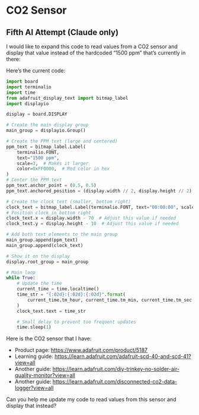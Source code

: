 # CO2 Sensor

## Fifth AI Attempt (Claude only)

I would like to expand this code to read values from a CO2 sensor and display that value instead of the hardcoded “1500 ppm” that’s currently in there:

Here’s the current code:

```python
import board
import terminalio
import time
from adafruit_display_text import bitmap_label
import displayio

display = board.DISPLAY

# Create the main display group
main_group = displayio.Group()

# Create the PPM text (large and centered)
ppm_text = bitmap_label.Label(
    terminalio.FONT,
    text="1500 ppm",
    scale=3,  # Makes it larger
    color=0xFF0000,  # Red color in hex
)
# Center the PPM text
ppm_text.anchor_point = (0.5, 0.5)
ppm_text.anchored_position = (display.width // 2, display.height // 2)

# Create the clock text (smaller, bottom right)
clock_text = bitmap_label.Label(terminalio.FONT, text="00:00:00", scale=1)
# Position clock in bottom right
clock_text.x = display.width - 70  # Adjust this value if needed
clock_text.y = display.height - 10  # Adjust this value if needed

# Add both text elements to the main group
main_group.append(ppm_text)
main_group.append(clock_text)

# Show it on the display
display.root_group = main_group

# Main loop
while True:
    # Update the time
    current_time = time.localtime()
    time_str = "{:02d}:{:02d}:{:02d}".format(
        current_time.tm_hour, current_time.tm_min, current_time.tm_sec
    )
    clock_text.text = time_str

    # Small delay to prevent too frequent updates
    time.sleep(1)
```

Here is the CO2 sensor that I have:

- Product page: https://www.adafruit.com/product/5187
- Learning guide: https://learn.adafruit.com/adafruit-scd-40-and-scd-41?view=all
- Another guide: https://learn.adafruit.com/diy-trinkey-no-solder-air-quality-monitor?view=all
- Another guide: https://learn.adafruit.com/disconnected-co2-data-logger?view=all

Can you help me update my code to read values from this sensor and display that instead?
